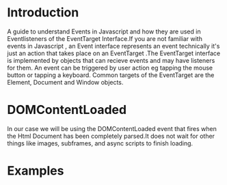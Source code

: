 # Introduction

A guide to understand Events in Javascript and how they are used in Eventlisteners of the EventTarget Interface.If you are 
not familiar with events in Javascript , an Event interface represents an event technically it's just an action that takes place on an EventTarget .The EventTarget interface is implemented by objects that can recieve events and may have listeners for them. An event can be triggered by user action
eg tapping the mouse button or tapping a keyboard. Common targets of the EventTarget are the Element, Document and Window objects.

# DOMContentLoaded

In our case we will be using the DOMContentLoaded event that fires when the Html Document has been completely parsed.It does not wait for other things
like images, subframes, and async scripts to finish loading.

# Examples

